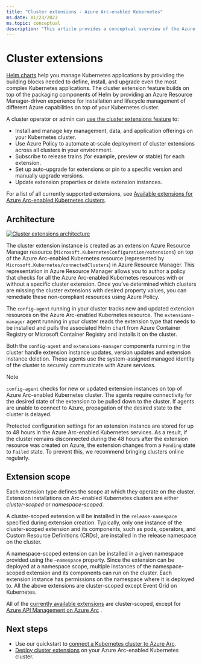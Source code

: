 ```yaml
---
title: "Cluster extensions - Azure Arc-enabled Kubernetes"
ms.date: 01/23/2023
ms.topic: conceptual
description: "This article provides a conceptual overview of the Azure Arc-enabled Kubernetes cluster extensions capability."
---
```


# Cluster extensions

[Helm charts](https://helm.sh/) help you manage Kubernetes applications by providing the building blocks needed to define, install, and upgrade even the most complex Kubernetes applications. The cluster extension feature builds on top of the packaging components of Helm by providing an Azure Resource Manager-driven experience for installation and lifecycle management of different Azure capabilities on top of your Kubernetes cluster.

A cluster operator or admin can [use the cluster extensions feature](extensions.md) to:

- Install and manage key management, data, and application offerings on your Kubernetes cluster.
- Use Azure Policy to automate at-scale deployment of cluster extensions across all clusters in your environment.
- Subscribe to release trains (for example, preview or stable) for each extension.
- Set up auto-upgrade for extensions or pin to a specific version and manually upgrade versions.
- Update extension properties or delete extension instances.

For a list of all currently supported extensions, see [Available extensions for Azure Arc-enabled Kubernetes clusters](extensions-release.md).

## Architecture

[![Cluster extensions architecture](./media/conceptual-extensions.png)](./media/conceptual-extensions.png#lightbox)

The cluster extension instance is created as an extension Azure Resource Manager resource (`Microsoft.KubernetesConfiguration/extensions`) on top of the Azure Arc-enabled Kubernetes resource (represented by `Microsoft.Kubernetes/connectedClusters`) in Azure Resource Manager. This representation in Azure Resource Manager allows you to author a policy that checks for all the Azure Arc-enabled Kubernetes resources with or without a specific cluster extension. Once you've determined which clusters are missing the cluster extensions with desired property values, you can remediate these non-compliant resources using Azure Policy.

The `config-agent` running in your cluster tracks new and updated extension resources on the Azure Arc-enabled Kubernetes resource. The `extensions-manager` agent running in your cluster reads the extension type that needs to be installed and pulls the associated Helm chart from Azure Container Registry or Microsoft Container Registry and installs it on the cluster.

Both the `config-agent` and `extensions-manager` components running in the cluster handle extension instance updates, version updates and extension instance deletion. These agents use the system-assigned managed identity of the cluster to securely communicate with Azure services.

> [!NOTE]
> `config-agent` checks for new or updated extension instances on top of Azure Arc-enabled Kubernetes cluster. The agents require connectivity for the desired state of the extension to be pulled down to the cluster. If agents are unable to connect to Azure, propagation of the desired state to the cluster is delayed.
>
> Protected configuration settings for an extension instance are stored for up to 48 hours in the Azure Arc-enabled Kubernetes services. As a result, if the cluster remains disconnected during the 48 hours after the extension resource was created on Azure, the extension changes from a `Pending` state to `Failed` state. To prevent this, we recommend bringing clusters online regularly.

## Extension scope

Each extension type defines the scope at which they operate on the cluster. Extension installations on Arc-enabled Kubernetes clusters are either *cluster-scoped* or *namespace-scoped*.

A cluster-scoped extension will be installed in the `release-namespace` specified during extension creation. Typically, only one instance of the cluster-scoped extension and its components, such as pods, operators, and Custom Resource Definitions (CRDs), are installed in the release namespace on the cluster.

A namespace-scoped extension can be installed in a given namespace provided using the `–namespace` property. Since the extension can be deployed at a namespace scope, multiple instances of the namespace-scoped extension and its components can run on the cluster.  Each extension instance has permissions on the namespace where it is deployed to. All the above extensions are cluster-scoped except Event Grid on Kubernetes.

All of the [currently available extensions](extensions-release.md) are cluster-scoped, except for [Azure API Management on Azure Arc](../../api-management/how-to-deploy-self-hosted-gateway-azure-arc.md) .

## Next steps

- Use our quickstart to [connect a Kubernetes cluster to Azure Arc](./quickstart-connect-cluster.md).
- [Deploy cluster extensions](./extensions.md) on your Azure Arc-enabled Kubernetes cluster.
